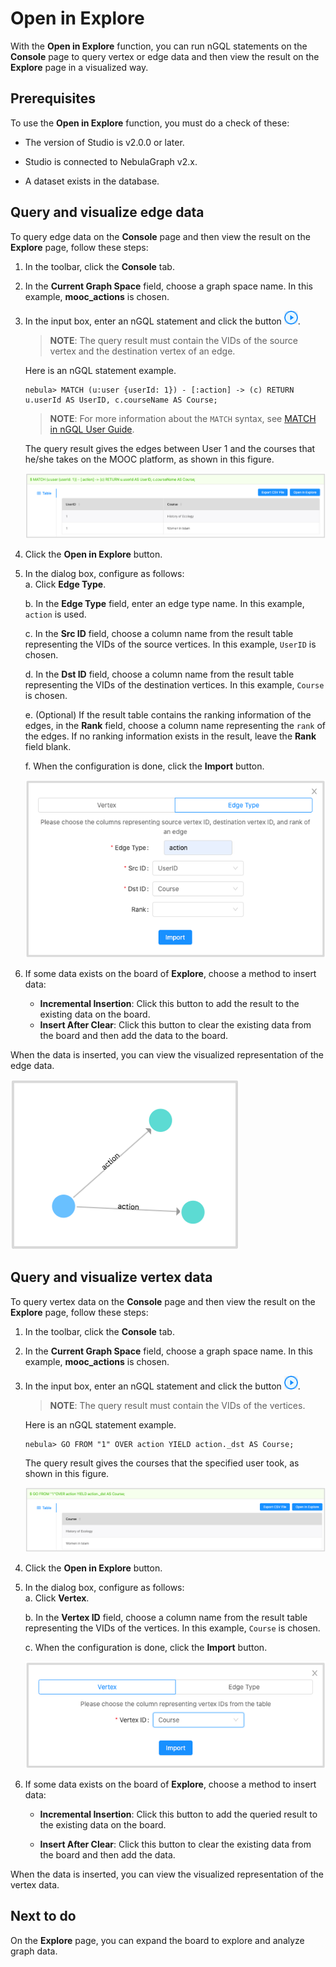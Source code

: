 # Open in Explore

With the **Open in Explore** function, you can run nGQL statements on the **Console** page to query vertex or edge data and then view the result on the **Explore** page in a visualized way.

## Prerequisites

To use the **Open in Explore** function, you must do a check of these:

- The version of Studio is v2.0.0 or later.

- Studio is connected to NebulaGraph v2.x.

- A dataset exists in the database.

## Query and visualize edge data

To query edge data on the **Console** page and then view the result on the **Explore** page, follow these steps:

1. In the toolbar, click the **Console** tab.

2. In the **Current Graph Space** field, choose a graph space name. In this example, **mooc_actions** is chosen.

3. In the input box, enter an nGQL statement and click the button ![Icon of Run](../figs/st-ug-008.png "Run").  
   > **NOTE**: The query result must contain the VIDs of the source vertex and the destination vertex of an edge.

   Here is an nGQL statement example.

    ```ngql
    nebula> MATCH (u:user {userId: 1}) - [:action] -> (c) RETURN u.userId AS UserID, c.courseName AS Course;
    ```

   > **NOTE**: For more information about the `MATCH` syntax, see [MATCH in nGQL User Guide](../../3.ngql-guide/7.general-query-statements/2.match.md).

   The query result gives the edges between User 1 and the courses that he/she takes on the MOOC platform, as shown in this figure.

    ![The Result window shows the queried edge data, including the VIDs of the source vertex and the destination vertex](../figs/st-ug-037.png "Edge data")

4. Click the **Open in Explore** button.

5. In the dialog box, configure as follows:  
   a. Click **Edge Type**.  

   b. In the **Edge Type** field, enter an edge type name. In this example, `action` is used.  

   c. In the **Src ID** field, choose a column name from the result table representing the VIDs of the source vertices. In this example, `UserID` is chosen.  

   d. In the **Dst ID** field, choose a column name from the result table representing the VIDs of the destination vertices. In this example, `Course` is chosen.  

   e. (Optional) If the result table contains the ranking information of the edges, in the **Rank** field, choose a column name representing the `rank` of the edges. If no ranking information exists in the result, leave the **Rank** field blank.  

   f. When the configuration is done, click the **Import** button.  

   ![The dialog box for you to configure the edge data](../figs/st-ug-038.png "Configure edge data")

6. If some data exists on the board of **Explore**, choose a method to insert data:

   - **Incremental Insertion**: Click this button to add the result to the existing data on the board.
   - **Insert After Clear**: Click this button to clear the existing data from the board and then add the data to the board.

When the data is inserted, you can view the visualized representation of the edge data.

![The edge data is represented on the Explore board](../figs/st-ug-044.png "Visualize edge data")

## Query and visualize vertex data

To query vertex data on the **Console** page and then view the result on the **Explore** page, follow these steps:

1. In the toolbar, click the **Console** tab.

2. In the **Current Graph Space** field, choose a graph space name. In this example, **mooc_actions** is chosen.

3. In the input box, enter an nGQL statement and click the button ![Icon of Run](../figs/st-ug-008.png "Run").
   > **NOTE**: The query result must contain the VIDs of the vertices.

   Here is an nGQL statement example.

   ```ngql
   nebula> GO FROM "1" OVER action YIELD action._dst AS Course;
   ```

   The query result gives the courses that the specified user took, as shown in this figure.

   ![The Result window shows the queried vertex data](../figs/st-ug-039.png "Vertex data")

4. Click the **Open in Explore** button.

5. In the dialog box, configure as follows:  
   a. Click **Vertex**.  
   
   b. In the **Vertex ID** field, choose a column name from the result table representing the VIDs of the vertices. In this example, `Course` is chosen.  
   
   c. When the configuration is done, click the **Import** button.

   ![The dialog box for you to configure the vertex data](../figs/st-ug-047.png "Configure vertex data")  

6. If some data exists on the board of **Explore**, choose a method to insert data:

   - **Incremental Insertion**: Click this button to add the queried result to the existing data on the board.

   - **Insert After Clear**: Click this button to clear the existing data from the board and then add the data.

When the data is inserted, you can view the visualized representation of the vertex data.

## Next to do

On the **Explore** page, you can expand the board to explore and analyze graph data.

